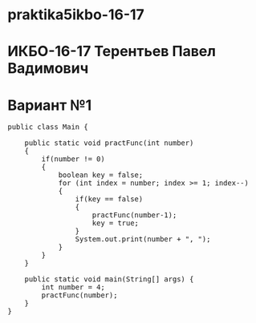 # praktika5ikbo-16-17
# ИКБО-16-17 Терентьев Павел Вадимович
# Вариант №1

<pre>
public class Main {

    public static void practFunc(int number)
    {
        if(number != 0)
        {
            boolean key = false;
            for (int index = number; index >= 1; index--)
            {
                if(key == false)
                {
                    practFunc(number-1);
                    key = true;
                }
                System.out.print(number + ", ");
            }
        }
    }

    public static void main(String[] args) {
        int number = 4;
        practFunc(number);
    }
}
</pre>

